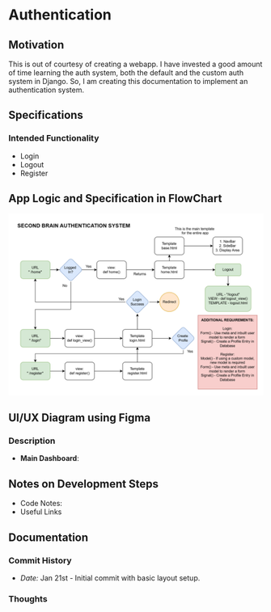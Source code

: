 # Authentication

## Motivation
This is out of courtesy of creating a webapp. I have invested a good amount of time learning the auth system, both the default and the custom auth system in Django. So, I am creating this documentation to implement an authentication system.

## Specifications

### Intended Functionality
- Login
- Logout
- Register

## App Logic and Specification in FlowChart
![Authentication App Flowchart](/App_Documentation/Authentication/SecondBrainiAuthentication.drawio.png) 

## UI/UX Diagram using Figma


### Description
- **Main Dashboard**: 

## Notes on Development Steps 
* Code Notes:
* Useful Links

## Documentation
### Commit History
- *Date:* Jan 21st - Initial commit with basic layout setup.

### Thoughts

